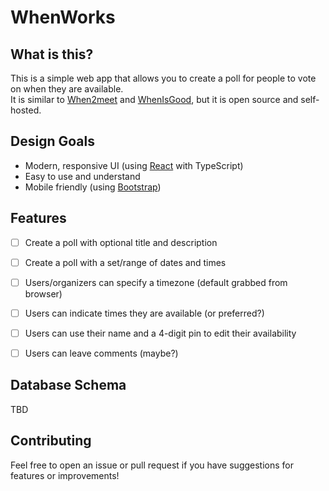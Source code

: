 # WhenWorks


## What is this?

This is a simple web app that allows you to create a poll for people to vote on when they are available.  
It is similar to [When2meet](https://www.when2meet.com/) and [WhenIsGood](https://whenisgood.net/), but it is open source and self-hosted.


## Design Goals

- Modern, responsive UI (using [React](https://reactjs.org/) with TypeScript)
- Easy to use and understand
- Mobile friendly (using [Bootstrap](https://getbootstrap.com/))


## Features

- [ ] Create a poll with optional title and description
- [ ] Create a poll with a set/range of dates and times
- [ ] Users/organizers can specify a timezone (default grabbed from browser)
- [ ] Users can indicate times they are available (or preferred?)
- [ ] Users can use their name and a 4-digit pin to edit their availability
- [ ] Users can leave comments (maybe?)


## Database Schema

TBD


## Contributing

Feel free to open an issue or pull request if you have suggestions for features or improvements!
